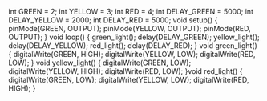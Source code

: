 int GREEN = 2;
int YELLOW = 3;
int RED = 4;
int DELAY_GREEN = 5000;
int DELAY_YELLOW = 2000;
int DELAY_RED = 5000;
void setup()
{
  pinMode(GREEN, OUTPUT);
  pinMode(YELLOW, OUTPUT);
  pinMode(RED, OUTPUT);
}
void loop()
{
  green_light();
  delay(DELAY_GREEN);
  yellow_light();
  delay(DELAY_YELLOW);
  red_light();
  delay(DELAY_RED);
}
void green_light()
{
  digitalWrite(GREEN, HIGH);
  digitalWrite(YELLOW, LOW);
  digitalWrite(RED, LOW);
}
void yellow_light()
{
  digitalWrite(GREEN, LOW);
  digitalWrite(YELLOW, HIGH);
  digitalWrite(RED, LOW);
}void red_light()
{
  digitalWrite(GREEN, LOW);
  digitalWrite(YELLOW, LOW);
  digitalWrite(RED, HIGH);
}

